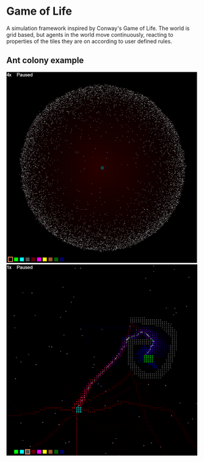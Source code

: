 # Game of Life
A simulation framework inspired by Conway's Game of Life. The world is grid based, but agents in the world move continuously, reacting to properties of the tiles they are on according to user defined rules.

## Ant colony example
![](screenshot1.png)
![](screenshot2.png)
